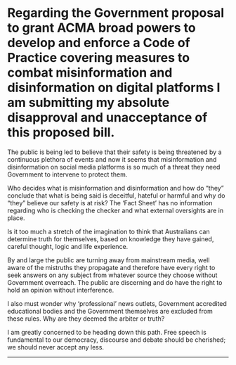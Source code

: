 # Regarding the Government proposal to grant ACMA broad powers to develop and enforce a Code of Practice covering measures to combat misinformation and disinformation on digital platforms I am submitting my absolute disapproval and unacceptance of this proposed bill.

 The public is being led to believe that their safety is being threatened by a continuous plethora of events and now it seems that misinformation and disinformation on social media platforms is so much of a threat they need Government to intervene to protect them.

 Who decides what is misinformation and disinformation and how do “they” conclude that what is being said is deceitful, hateful or harmful and why do “they” believe our safety is at risk? The ‘Fact Sheet’ has no information regarding who is checking the checker and what external oversights are in place.

 Is it too much a stretch of the imagination to think that Australians can determine truth for themselves, based on knowledge they have gained, careful thought, logic and life experience.

 By and large the public are turning away from mainstream media, well aware of the mistruths they propagate and therefore have every right to seek answers on any subject from whatever source they choose without Government overreach. The public are discerning and do have the right to hold an opinion without interference.

 I also must wonder why ‘professional’ news outlets, Government accredited educational bodies and the Government themselves are excluded from these rules. Why are they deemed the arbiter or truth?

 I am greatly concerned to be heading down this path. Free speech is fundamental to our democracy, discourse and debate should be cherished; we should never accept any less.


-----

